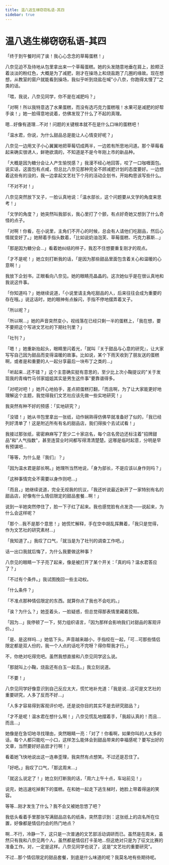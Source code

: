 ```yaml
---
title: 温八逃生梯窃窃私语-其四
sidebar: true
---
```


# 温八逃生梯窃窃私语-其四

<ClientOnly>
<title-pv/>
</ClientOnly>

「终于到午餐时间了诶！我心心念念的草莓蛋糕！」

八奈见迫不及待地从包里拿出来一个草莓蛋糕。她的头发随意地垂在肩上，脸颊泛着淡淡的粉红色，大概是为了减肥，刚才在操场上和烧盐跑了几圈的缘故。现在想想，从教室的窗户就能看到操场，我似乎听到烧盐在喊"小八奈，你跑得太慢了"之类的话。

「喂，我说，八奈见同学，你不是在减肥吗？」

「对啊！所以我特意选了水果蛋糕，而没有选巧克力蛋糕哦！水果可是减肥的好帮手诶！」她一脸得意地说着，仿佛发现了什么了不起的真理。

嗯...好像有道理...不对！问题的关键根本就不在是什么口味的蛋糕吧！

「温水君，你说，为什么甜品总是能让人心情变好呢？」

八奈见一边用叉子小心翼翼地把草莓切成两半，一边若有所思地问道。那个草莓看起来确实很诱人，鲜艳欲滴的，不知道是不是今年刚上市的新品种。

「大概是因为糖分会让人产生愉悦感？」我漫不经心地回答，咬了一口咖喱面包。说实话，这面包有点咸，但总比八奈见那种完全不顾减肥计划的态度要好。一边想着这些有的没的，我一边拿起文艺社下个月的活动企划书，开始构思该写些什么。

「不对不对！」

八奈见突然放下叉子，一脸认真地说：「温水部长，这个问题要从文学的角度来思考！」

「文学的角度？」她突然叫我部长，我心里打了个颤，有点好奇她又想到了什么奇怪的点子。

「对啊！你看，在小说里，主角们不开心的时候，总会有人请他们吃甜品，然后心情就变好了。」她掰着手指头数着，「比如说奶油泡芙、草莓蛋糕、巧克力慕斯...」

「那是因为糖分会...」看着她纠结的样子，我忍不住想要重复刚才的观点。

「才不是呢！」她立刻打断我的话，「是因为那些甜品里面包含着关心和温暖的心意啊！」

我放下企划书，正眼看向八奈见。她的眼睛亮晶晶的。这次她似乎是在很认真地和我说这件事。

「你知道吗？」她继续说道，「小说里请主角吃甜品的人，后来往往会成为重要的存在哦。」说这话时，她的眼神有点躲闪，手指不停地摆弄着叉子。

「所以呢？」

「所以啊...」她的声音突然变小，视线落在已经只剩一半的蛋糕上，「我在想，要不要把这个写进文艺社的下期社刊里？」

「社刊？」

「嗯！」她重新抬起头，眼睛里闪着光，「就叫『关于甜品与心意的研究』，让大家写写自己因为甜品而变得温暖的故事。比如说，某个下雨天收到了朋友送的蛋糕啊，或者是和重要的人一起分享最后一块布丁之类的...」

「听起来...还不错？」这个主意确实挺有意思的，至少比上次小鞠提议的"关于发现我的青梅竹马邻家姐姐其实是男生这件事"要靠谱得多。

「对吧对吧！」她开心地拍手，差点把蛋糕打翻，「而且啊，为了让大家能更好地理解这个主题，我觉得我们文艺社应该先做一些实地研究！」

我突然有种不好的预感：「实地研究？」

「没错！」她从书包里拿出一张纸，动作娴熟得仿佛早就准备好了似的，「我已经列好清单了！这是附近所有有名的甜品店，我们得挨个去试试看！」

我接过那张纸，密密麻麻写了至少二十家店名，每个店名旁边还标注着"招牌甜品"和"人气指数"，甚至连营业时间都写得清清楚楚。这哪是临时起意，分明是早有预谋吧...

「等等，为什么是『我们』？」

「因为温水君是部长啊。」她理所当然地说，「身为部长，不是应该以身作则吗？」

「这种事情完全不需要以身作则吧...」

「而且，」她继续说道，完全无视我的抗议，「我还听说最近新开了一家特别有名的甜品店，好像有什么情侣限定的甜品套餐...啊！」

说到一半她突然停住了，脸一下子红了起来。我也感觉脸有点发烫——说起来，为什么会这样呢？

「那个...我不是那个意思！」她慌忙解释，手在空中胡乱挥舞着，「我只是觉得，作为文艺社的研究素材...」

「我知道了。」我叹了口气，「就当是为了社刊的调查工作吧。」

话一出口我就后悔了，为什么我要做这种事？

八奈见的眼睛一下子亮了起来，像是被打开了某个开关：「真的吗？温水君答应了？」

「不过有个条件。」我试图挽回一些主动权。

「什么条件？」

「不准点那种情侣限定的东西。就算你点了我也不会吃的。」

「诶？为什么？」她歪着头，一脸疑惑，但总觉得那表情里藏着狡黠。

「因为...」我停顿了一下，努力组织语言，「因为那样会影响我们对甜品的客观评价。」

「是、是这样吗...」她低下头，声音越来越小，手指绞在一起，「可...可那些情侣限定都是双人份的，我一个人点的话吃不完呀？得你帮我才行。」

不，你绝对吃得完吧。虽然我想直接和八奈见同学这么说。

「那就叫上小鞠，烧盐还有白玉一起去。」我立刻说道。

「不要！」

八奈见同学好像意识到自己反应太大，慌忙地补充道：「我是说...这可是文艺社的重要研究，人多了反而不好...」

「人多才容易得到客观评价吧，还是说你目的其实不是去研究甜品？」

「才不是呢！温水君在想什么啊！」八奈见慌乱地摆着手，「我超认真的！而且...而且...」

她像是在急切地寻找理由，突然眼睛一亮：「对了！你看啊，如果你叫的人太多的话，每个人都只能吃一小口，这样怎么能体会到甜品带来的幸福感呢？要写出好的文章，当然要好好品尝才行啊！」

看着她飞快地说出这一连串歪理，我突然有点想笑。不过还是忍住了。

「好吧。」我叹了口气，「那这周末...」

「就这么说定了！」她立刻打断我的话，「周六上午十点，车站前见！」

说完，她迅速吃掉剩下的蛋糕。在和她一起走下逃生梯时，她脸上带着得逞的笑容。

等等...刚才发生了什么？我不会又被她忽悠了吧？

我低头看着手里那张写满甜品店名的纸条，突然意识到：这张纸上的店名所在位置，好像都是情侣约会的热门地点？

啊...不行，冷静一下，这只是一次普通的文艺部活动调研而已。虽然是在周末，虽然只有我和八奈见两个人，虽然都是情侣打卡圣地...但这绝对只是为了征文比赛的准备工作。对，一定是这样。八奈见同学也说了，这是"文艺社的重要研究"。

不过...那个情侣限定的甜品套餐，到底是什么味道的呢？我莫名地有些期待呢。

<ClientOnly>
  <leave/>
</ClientOnly/>